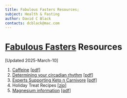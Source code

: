 ```yaml
---
title: Fabulous Fasters Resources;
subject: Health & Fasting
author: David C Black
contacts: dcblack@mac.com
---
```

# [Fabulous Fasters](https://dcblack.github.io/FabulousFasters/index.html) Resources

[Updated 2025-March-10]

1. [Caffeine](https://dcblack.github.io/FabulousFasters/Resources/Caffeine.html) [[pdf]](https://dcblack.github.io/FabulousFasters/Resources/Caffeine.pdf)
1. [Determining your circadian rhythm](https://dcblack.github.io/FabulousFasters/Resources/Determining-your-circadian-rhythm.html) [[pdf](https://dcblack.github.io/FabulousFasters/Resources/Determining-your-circadian-rhythm.pdf)]
1. [Experts Supporting Keto n Carnivore](https://dcblack.github.io/FabulousFasters/Resources/Experts_supporting_Keto_n_Carnivore.html) [[pdf]](https://dcblack.github.io/FabulousFasters/Resources/Experts_supporting_Keto_n_Carnivore.pdf)
1. Holiday Treat Recipes [[zip]](https://dcblack.github.io/FabulousFasters/Resources/Holiday_treats.zip)
1. [Magnesium information](https://dcblack.github.io/FabulousFasters/Resources/Magnesium.html) [[pdf](https://dcblack.github.io/FabulousFasters/Resources/Magnesium.pdf)]

